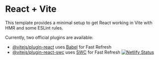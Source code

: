 # React + Vite

This template provides a minimal setup to get React working in Vite with HMR and some ESLint rules.

Currently, two official plugins are available:

- [@vitejs/plugin-react](https://github.com/vitejs/vite-plugin-react/blob/main/packages/plugin-react/README.md) uses [Babel](https://babeljs.io/) for Fast Refresh
- [@vitejs/plugin-react-swc](https://github.com/vitejs/vite-plugin-react-swc) uses [SWC](https://swc.rs/) for Fast Refresh
[![Netlify Status](https://api.netlify.com/api/v1/badges/78fe9060-f06d-4763-9aba-36cd215a0792/deploy-status)](https://app.netlify.com/sites/unique-moonbeam-45b408/deploys)
